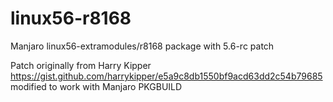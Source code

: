 # linux56-r8168
Manjaro linux56-extramodules/r8168 package with 5.6-rc patch

Patch originally from Harry Kipper https://gist.github.com/harrykipper/e5a9c8db1550bf9acd63dd2c54b79685
modified to work with Manjaro PKGBUILD
